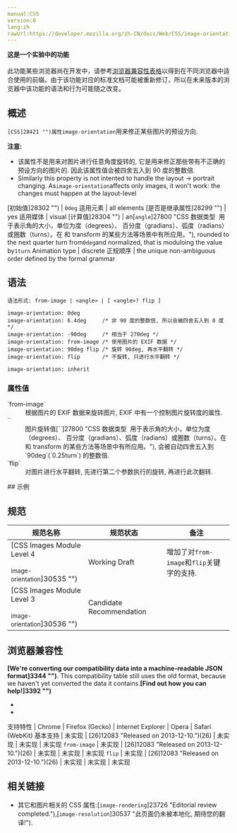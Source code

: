 ```yaml
---
manual:CSS
version:0
lang:zh
rawUrl:https://developer.mozilla.org/zh-CN/docs/Web/CSS/image-orientation
---
```






**这是一个实验中的功能**<br></br>此功能某些浏览器尚在开发中，请参考[浏览器兼容性表格](%28005#Browser_compatibility "")以得到在不同浏览器中适合使用的前缀。由于该功能对应的标准文档可能被重新修订，所以在未来版本的浏览器中该功能的语法和行为可能随之改变。




## 概述<a name="概述"></a>


`[CSS]28421 "")属性image-orientation`用来修正某些图片的预设方向.



**注意:**


* 该属性不是用来对图片进行任意角度旋转的, 它是用来修正那些带有不正确的预设方向的图片的. 因此该属性值会被四舍五入到 90 度的整数倍.
* Similarly this property is not intented to handle the layout -&gt; portrait changing. As`image-orientation`affects only images, it won&#39;t work: the changes must happen at the layout-level


[初始值]28302 "") | `0deg` 
适用元素 | all elements 
[是否是继承属性]28299 "") | yes 
适用媒体 | visual 
[计算值]28304 "") | an[`angle`]27800 "CSS 数据类型 <angle> 用于表示角的大小，单位为度（degrees）、 百分度（gradians）、弧度（radians）或圈数（turns）。在 <gradient> 和 transform 的某些方法等场景中有所应用。"), rounded to the next quarter turn from`0deg`and normalized, that is moduloing the value by`1turn` 
Animation type | discrete 
正规顺序 | the unique non-ambiguous order defined by the formal grammar 


## 语法<a name="语法"></a>

```
语法形式: from-image | <angle> | [ <angle>? flip ]

```

```
image-orientation: 0deg
image-orientation: 6.4deg     /* 非 90 度的整数倍, 所以会被四舍五入到 0 度 */
image-orientation: -90deg     /* 相当于 270deg */
image-orientation: from-image /* 使用图片的 EXIF 数据 */
image-orientation: 90deg flip /* 旋转 90deg, 再水平翻转 */
image-orientation: flip       /* 不旋转, 只进行水平翻转 */

image-orientation: inherit
```

### 属性值<a name="属性值"></a>
<dl><dt id=''>`from-image`</dt><dd>根据图片的 EXIF 数据来旋转图片, EXIF 中有一个控制图片旋转度的属性.</dd><dt id=''>`<angle>`</dt><dd>图片旋转值[`<angle>`]27800 "CSS 数据类型 <angle> 用于表示角的大小，单位为度（degrees）、 百分度（gradians）、弧度（radians）或圈数（turns）。在 <gradient> 和 transform 的某些方法等场景中有所应用。"), 会被自动四舍五入到`90deg`(`0.25turn`) 的整数倍.</dd><dt id=''>`flip`</dt><dd>对图片进行水平翻转, 先进行第二个参数执行的旋转, 再进行此次翻转.</dd></dl>
## 示例<a name="示例"></a>

## 规范<a name="规范"></a>

规范名称 | 规范状态 | 备注 
 ---  |  ---  |  ---  | 
[CSS Images Module Level 4<br></br><small>image-orientation</small>]30535 "") | Working Draft | 增加了对`from-image`和`flip`关键字的支持. 
[CSS Images Module Level 3<br></br><small>image-orientation</small>]30536 "") | Candidate Recommendation |  


## 浏览器兼容性<a name="Browser_compatibility"></a>


**[We&#39;re converting our compatibility data into a machine-readable JSON format]3344 "")**. This compatibility table still uses the old format, because we haven&#39;t yet converted the data it contains.**[Find out how you can help!]3392 "")**


* 
* 

支持特性 | Chrome | Firefox (Gecko) | Internet Explorer | Opera | Safari (WebKit) 
基本支持 | 未实现 | [26]12083 "Released on 2013-12-10.")(26) | 未实现 | 未实现 | 未实现 
`from-image` | 未实现 | [26]12083 "Released on 2013-12-10.")(26) | 未实现 | 未实现 | 未实现 
`flip` | 未实现 | [26]12083 "Released on 2013-12-10.")(26) | 未实现 | 未实现 | 未实现 





## 相关链接<a name="相关链接"></a>

* 其它和图片相关的 CSS 属性:[`image-rendering`]23726 "Editorial review completed."),[`image-resolution`]30537 "此页面仍未被本地化, 期待您的翻译!").



